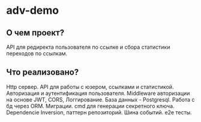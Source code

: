 # adv-demo

## О чем проект?
API для редиректа пользователя по ссылке и сбора статистики переходов по ссылкам.

## Что реализовано?
Http сервер. API для работы с юзером, ссылками и статистикой. Авторизация и аутентификация пользователя. Middleware авторизации на основе JWT, CORS, Логгирование. База данных - Postgresql. Работа с бд через ORM. Миграции. cmd для генерации секретного ключа. Dependencie Inversion, паттерн репозиторий. Шина событий. e2e тесты.